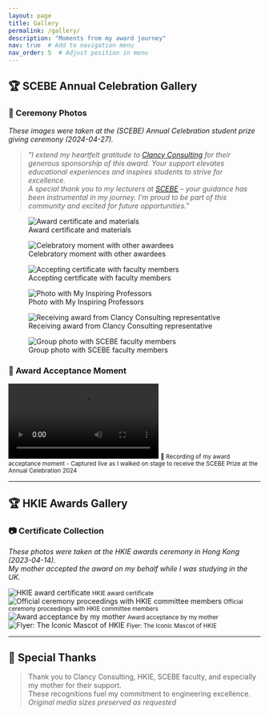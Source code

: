 ```yaml
---
layout: page
title: Gallery
permalink: /gallery/
description: "Moments from my award journey"
nav: true  # Add to navigation menu
nav_order: 5  # Adjust position in menu
---
```


## 🏆  SCEBE Annual Celebration Gallery

### 📸 Ceremony Photos
*These images were taken at the (SCEBE) Annual Celebration student prize giving ceremony (2024-04-27).*

> *"I extend my heartfelt gratitude to [Clancy Consulting](https://www.clancy.co.uk/) for their generous sponsorship of this award. Your support elevates educational experiences and inspires students to strive for excellence.*  
> *A special thank you to my lecturers at [SCEBE](https://www.gcu.ac.uk/scebe/) – your guidance has been instrumental in my journey. I'm proud to be part of this community and excited for future opportunities."*

<div class="row g-4 mt-4">
  <!-- Ceremony Photo 1 -->
 <div class="col-12 col-sm-6 col-lg-4">
    <figure>
      <img src="/assets/img/awards/scebe-1.jpg" 
           class="img-fluid rounded" 
           alt="Award certificate and materials">
      <figcaption class="mt-2 text-muted small">
        Award certificate and materials
      </figcaption>
    </figure>
  </div>

  <!-- Ceremony Photo 2 -->
  <div class="col-12 col-sm-6 col-lg-4">
    <figure>
      <img src="/assets/img/awards/scebe-5.jpg" 
           class="img-fluid rounded" 
           alt="Celebratory moment with other awardees">
      <figcaption class="mt-2 text-muted small">
        Celebratory moment with other awardees
      </figcaption>
    </figure>
  </div>

  <!-- Ceremony Photo 3 -->
  <div class="col-12 col-sm-6 col-lg-4">
    <figure>
      <img src="/assets/img/awards/scebe-3.jpg" 
           class="img-fluid rounded" 
           alt="Accepting certificate with faculty members">
      <figcaption class="mt-2 text-muted small">
        Accepting certificate with faculty members
      </figcaption>
    </figure>
  </div>

  <!-- Ceremony Photo 4 -->
  <div class="col-12 col-sm-6 col-lg-4">
    <figure>
      <img src="/assets/img/awards/scebe-4.jpg" 
           class="img-fluid rounded" 
           alt="Photo with My Inspiring Professors">
      <figcaption class="mt-2 text-muted small">
       Photo with My Inspiring Professors
      </figcaption>
    </figure>
  </div>

  <!-- Ceremony Photo 5 -->
  <div class="col-12 col-sm-6 col-lg-4">
    <figure>
      <img src="/assets/img/awards/scebe-2.jpg" 
           class="img-fluid rounded" 
           alt="Receiving award from Clancy Consulting representative">
      <figcaption class="mt-2 text-muted small">
        Receiving award from Clancy Consulting representative
      </figcaption>
    </figure>
  </div>
  
  <!-- Ceremony Photo 6 -->
  <div class="col-12 col-sm-6 col-lg-4">
    <figure>
      <img src="/assets/img/awards/scebe-6.jpg" 
           class="img-fluid rounded" 
           alt="Group photo with SCEBE faculty members">
      <figcaption class="mt-2 text-muted small">
        Group photo with SCEBE faculty members
      </figcaption>
    </figure>
  </div>
</div>

### 🎥 Award Acceptance Moment
<video controls style="max-width: 100%; height: auto;">
  <source src="/assets/video/awards/scebe-ceremony.mp4" type="video/mp4">
  Your browser does not support the video tag.
</video>
<small class="text-muted d-block mt-2">
  🎥 Recording of my award acceptance moment - Captured live as I walked on stage to receive the SCEBE Prize at the Annual Celebration 2024
</small>

---

## 🏆 HKIE Awards Gallery

### 📷 Certificate Collection
*These photos were taken at the HKIE awards ceremony in Hong Kong (2023-04-14).  
My mother accepted the award on my behalf while I was studying in the UK.*

<div class="row g-4">

<div class="col-md-3 col-6">
  <img src="/assets/img/awards/hkie-1.jpg" alt="HKIE award certificate" class="img-fluid">
  <small class="text-muted d-block mt-2">HKIE award certificate</small>
</div>

<div class="col-md-3 col-6">
  <img src="/assets/img/awards/hkie-2.jpg" alt="Official ceremony proceedings with HKIE committee members" class="img-fluid">
  <small class="text-muted d-block mt-2">Official ceremony proceedings with HKIE committee members</small>
</div>

<div class="col-md-3 col-6">
  <img src="/assets/img/awards/hkie-3.jpg" alt="Award acceptance by my mother" class="img-fluid">
  <small class="text-muted d-block mt-2">Award acceptance by my mother</small>
</div>

<div class="col-md-3 col-6">
  <img src="/assets/img/awards/hkie-4.jpg" alt="Flyer: The Iconic Mascot of HKIE" class="img-fluid">
  <small class="text-muted d-block mt-2">Flyer: The Iconic Mascot of HKIE</small>
</div>

</div>

---

## 💌 Special Thanks
> Thank you to Clancy Consulting, HKIE, SCEBE faculty, and especially my mother for their support.  
> These recognitions fuel my commitment to engineering excellence.  
> *Original media sizes preserved as requested*

